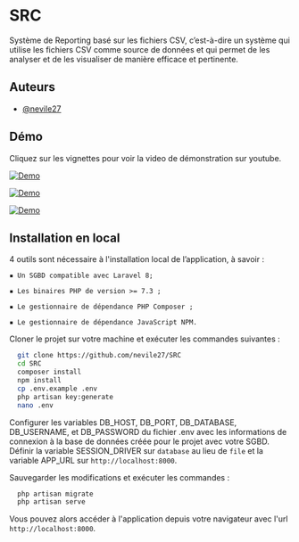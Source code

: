 <!--<p align="center"><a href="https://laravel.com" target="_blank"><img src="https://raw.githubusercontent.com/laravel/art/master/logo-lockup/5%20SVG/2%20CMYK/1%20Full%20Color/laravel-logolockup-cmyk-red.svg" width="400"></a></p>

<p align="center">
<a href="https://travis-ci.org/laravel/framework"><img src="https://travis-ci.org/laravel/framework.svg" alt="Build Status"></a>
<a href="https://packagist.org/packages/laravel/framework"><img src="https://img.shields.io/packagist/dt/laravel/framework" alt="Total Downloads"></a>
<a href="https://packagist.org/packages/laravel/framework"><img src="https://img.shields.io/packagist/v/laravel/framework" alt="Latest Stable Version"></a>
<a href="https://packagist.org/packages/laravel/framework"><img src="https://img.shields.io/packagist/l/laravel/framework" alt="License"></a>
</p>-->

# SRC

Système de Reporting basé sur les 
fichiers CSV, c’est-à-dire un système qui utilise les fichiers CSV comme source de données et 
qui permet de les analyser et de les visualiser de manière efficace et pertinente.


## Auteurs

- [@nevile27](https://www.github.com/nevile27)


## Démo

Cliquez sur les vignettes pour voir la video de démonstration sur youtube.

[![Demo](https://i9.ytimg.com/vi_webp/m-AIKhQjP_M/mq1.webp?sqp=CPyF860G-oaymwEmCMACELQB8quKqQMa8AEB-AH-CYAC0AWKAgwIABABGGUgZShlMA8=&rs=AOn4CLAr0k4a1oNVYNQc6O3pFws5lYansA)](https://youtu.be/m-AIKhQjP_M)

[![Demo](https://i9.ytimg.com/vi_webp/m-AIKhQjP_M/mq2.webp?sqp=CPyF860G-oaymwEmCMACELQB8quKqQMa8AEB-AH-CYAC0AWKAgwIABABGGUgZShlMA8=&rs=AOn4CLCevPSt3VLxUB4-aUpm5r-GifB80g)](https://youtu.be/m-AIKhQjP_M)

[![Demo](https://i9.ytimg.com/vi_webp/m-AIKhQjP_M/mq3.webp?sqp=CPyF860G-oaymwEmCMACELQB8quKqQMa8AEB-AH-CYAC0AWKAgwIABABGE0gZShiMA8=&rs=AOn4CLD7l9RHVf7WfjAQDPL6dXAFC8Vi_g)](https://youtu.be/m-AIKhQjP_M)


## Installation en local

4 outils sont nécessaire à l'installation local de l’application, à savoir :

    ▪ Un SGBD compatible avec Laravel 8;

    ▪ Les binaires PHP de version >= 7.3 ;

    ▪ Le gestionnaire de dépendance PHP Composer ;

    ▪ Le gestionnaire de dépendance JavaScript NPM.

Cloner le projet sur votre machine et exécuter les commandes suivantes :

```bash
  git clone https://github.com/nevile27/SRC
  cd SRC
  composer install
  npm install
  cp .env.example .env
  php artisan key:generate
  nano .env
```
Configurer les variables DB_HOST, DB_PORT, DB_DATABASE, DB_USERNAME, et DB_PASSWORD du fichier .env avec les informations de connexion à la base de données créée pour le projet avec votre SGBD. Définir la variable SESSION_DRIVER sur `database` au lieu de `file` et la variable APP_URL sur `http://localhost:8000`.

Sauvegarder les modifications et exécuter les commandes :

```bash
  php artisan migrate
  php artisan serve
```
Vous pouvez alors accéder à l'application depuis votre navigateur avec l'url `http://localhost:8000`.




